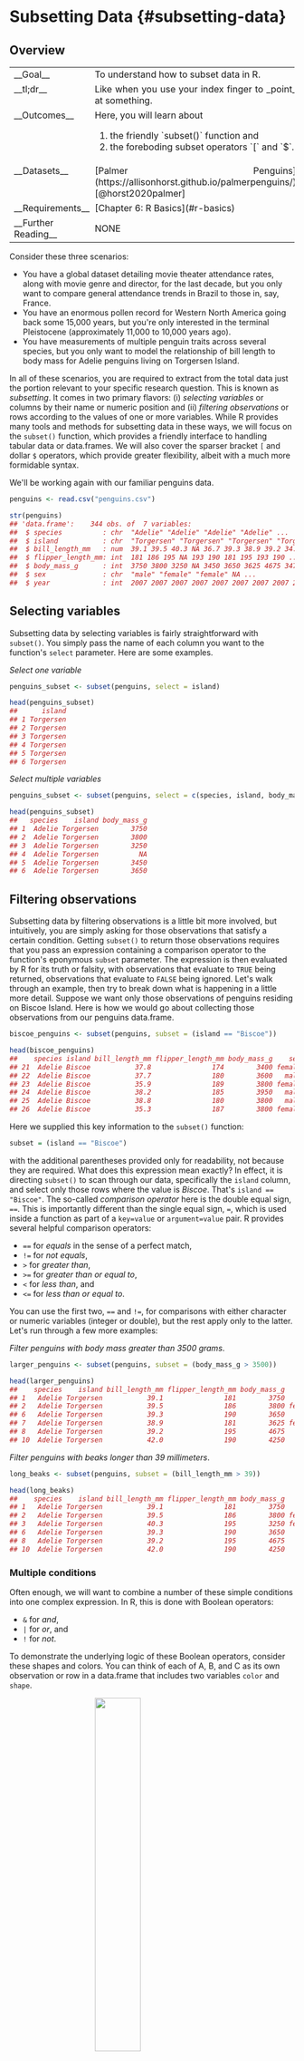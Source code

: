 # Subsetting Data {#subsetting-data}



<!-- include libraries -->



<!-- kableExtra bootstrap css 
https://haozhu233.github.io/kableExtra/bookdown/use-bootstrap-tables-in-gitbooks-epub.html
-->




<!-- knit_hook: collapse and strip white 
this is a Blake hack -->



<!-- knit_hook: collapse and print error red
super hacky, see here: https://stackoverflow.com/a/54985678/7705429
we'll need to be careful to not string four # together anywhere
--->

<script>
$(document).ready(function() {
  window.setTimeout(function() {
    $(".co:contains('####')").css("color", "red");
    var tmp = $(".co:contains('####')").text();
    $(".co:contains('####')").text(tmp.replace("####", "##"));
  }, 15);
});
</script>



<!-- chunk options -->





<!-- miscellaneous -->



<!-- 
make error messages closer to base R 
https://github.com/hadley/adv-r/blob/master/common.R
looks like it doesn't work because R no longer
let's users override s3 methods, so I changed the s3 to "simpleError"
-->









## Overview

<table class="table-intro table table-hover table-striped" style="margin-left: auto; margin-right: auto;">
<tbody>
  <tr>
   <td style="text-align:left;border: 0 solid transparent; padding-right: 0px; vertical-align: top;"> __Goal__ </td>
   <td style="text-align:left;border: 0 solid transparent; padding-left: 9px; text-align: justify; text-justify: inter-word;"> To understand how to subset data in R. </td>
  </tr>
  <tr>
   <td style="text-align:left;border: 0 solid transparent; padding-right: 0px; vertical-align: top;"> __tl;dr__ </td>
   <td style="text-align:left;border: 0 solid transparent; padding-left: 9px; text-align: justify; text-justify: inter-word;"> Like when you use your index finger to _point_ at something. </td>
  </tr>
  <tr>
   <td style="text-align:left;border: 0 solid transparent; padding-right: 0px; vertical-align: top;"> __Outcomes__ </td>
   <td style="text-align:left;border: 0 solid transparent; padding-left: 9px; text-align: justify; text-justify: inter-word;"> Here, you will learn about<br><ol>
<li>the friendly `subset()` function and</li>
<li>the foreboding subset operators `[` and `$`.</li>
</ol> </td>
  </tr>
  <tr>
   <td style="text-align:left;border: 0 solid transparent; padding-right: 0px; vertical-align: top;"> __Datasets__ </td>
   <td style="text-align:left;border: 0 solid transparent; padding-left: 9px; text-align: justify; text-justify: inter-word;"> [Palmer Penguins](https://allisonhorst.github.io/palmerpenguins/) [@horst2020palmer] </td>
  </tr>
  <tr>
   <td style="text-align:left;border: 0 solid transparent; padding-right: 0px; vertical-align: top;"> __Requirements__ </td>
   <td style="text-align:left;border: 0 solid transparent; padding-left: 9px; text-align: justify; text-justify: inter-word;"> [Chapter 6: R Basics](#r-basics) </td>
  </tr>
  <tr>
   <td style="text-align:left;border: 0 solid transparent; padding-right: 0px; vertical-align: top;"> __Further Reading__ </td>
   <td style="text-align:left;border: 0 solid transparent; padding-left: 9px; text-align: justify; text-justify: inter-word;"> NONE </td>
  </tr>
</tbody>
</table>

Consider these three scenarios: 

* You have a global dataset detailing movie theater attendance rates, along with movie genre and director, for the last decade, but you only want to compare general attendance trends in Brazil to those in, say, France.  
* You have an enormous pollen record for Western North America going back some 15,000 years, but you're only interested in the terminal Pleistocene (approximately 11,000 to 10,000 years ago).  
* You have measurements of multiple penguin traits across several species, but you only want to model the relationship of bill length to body mass for Adelie penguins living on Torgersen Island.

In all of these scenarios, you are required to extract from the total data just the portion relevant to your specific research question. This is known as _subsetting_. It comes in two primary flavors: (i) _selecting variables_ or columns by their name or numeric position and (ii) _filtering observations_ or rows according to the values of one or more variables. While R provides many tools and methods for subsetting data in these ways, we will focus on the `subset()` function, which provides a friendly interface to handling tabular data or data.frames. We will also cover the sparser bracket `[` and dollar `$` operators, which provide greater flexibility, albeit with a much more formidable syntax.

We'll be working again with our familiar penguins data.


```r
penguins <- read.csv("penguins.csv")

str(penguins)
## 'data.frame':	344 obs. of  7 variables:
##  $ species          : chr  "Adelie" "Adelie" "Adelie" "Adelie" ...
##  $ island           : chr  "Torgersen" "Torgersen" "Torgersen" "Torgersen" ...
##  $ bill_length_mm   : num  39.1 39.5 40.3 NA 36.7 39.3 38.9 39.2 34.1 42 ...
##  $ flipper_length_mm: int  181 186 195 NA 193 190 181 195 193 190 ...
##  $ body_mass_g      : int  3750 3800 3250 NA 3450 3650 3625 4675 3475 4250 ...
##  $ sex              : chr  "male" "female" "female" NA ...
##  $ year             : int  2007 2007 2007 2007 2007 2007 2007 2007 2007 2007 ...
```


## Selecting variables

Subsetting data by selecting variables is fairly straightforward with `subset()`. You simply pass the name of each column you want to the function's `select` parameter. Here are some examples.  

_Select one variable_  


```r
penguins_subset <- subset(penguins, select = island)

head(penguins_subset)
##      island
## 1 Torgersen
## 2 Torgersen
## 3 Torgersen
## 4 Torgersen
## 5 Torgersen
## 6 Torgersen
```

_Select multiple variables_  


```r
penguins_subset <- subset(penguins, select = c(species, island, body_mass_g))

head(penguins_subset)
##   species    island body_mass_g
## 1  Adelie Torgersen        3750
## 2  Adelie Torgersen        3800
## 3  Adelie Torgersen        3250
## 4  Adelie Torgersen          NA
## 5  Adelie Torgersen        3450
## 6  Adelie Torgersen        3650
```


## Filtering observations

Subsetting data by filtering observations is a little bit more involved, but intuitively, you are simply asking for those observations that satisfy a certain condition. Getting `subset()` to return those observations requires that you pass an expression containing a comparison operator to the function's eponymous `subset` parameter. The expression is then evaluated by R for its truth or falsity, with observations that evaluate to `TRUE` being returned, observations that evaluate to `FALSE` being ignored. Let's walk through an example, then try to break down what is happening in a little more detail. Suppose we want only those observations of penguins residing on Biscoe Island. Here is how we would go about collecting those observations from our penguins data.frame.


```r
biscoe_penguins <- subset(penguins, subset = (island == "Biscoe"))

head(biscoe_penguins)
##    species island bill_length_mm flipper_length_mm body_mass_g    sex year
## 21  Adelie Biscoe           37.8               174        3400 female 2007
## 22  Adelie Biscoe           37.7               180        3600   male 2007
## 23  Adelie Biscoe           35.9               189        3800 female 2007
## 24  Adelie Biscoe           38.2               185        3950   male 2007
## 25  Adelie Biscoe           38.8               180        3800   male 2007
## 26  Adelie Biscoe           35.3               187        3800 female 2007
```

Here we supplied this key information to the `subset()` function: 

```r
subset = (island == "Biscoe")
``` 

with the additional parentheses provided only for readability, not because they are required. What does this expression mean exactly? In effect, it is directing `subset()` to scan through our data, specifically the `island` column, and select only those rows where the value is _Biscoe_. That's `island == "Biscoe"`. The so-called _comparison operator_ here is the double equal sign, `==`. This is importantly different than the single equal sign, `=`, which is used inside a function as part of a `key=value` or `argument=value` pair. R provides several helpful comparison operators:  

* `==` for _equals_ in the sense of a perfect match,  
* `!=` for _not equals_,  
* `>` for _greater than_,  
* `>=` for _greater than or equal to_,  
* `<` for _less than_, and  
* `<=` for _less than or equal to_.  

You can use the first two, `==` and `!=`, for comparisons with either character or numeric variables (integer or double), but the rest apply only to the latter. Let's run through a few more examples:  

_Filter penguins with body mass greater than 3500 grams_.  


```r
larger_penguins <- subset(penguins, subset = (body_mass_g > 3500))

head(larger_penguins)
##    species    island bill_length_mm flipper_length_mm body_mass_g    sex year
## 1   Adelie Torgersen           39.1               181        3750   male 2007
## 2   Adelie Torgersen           39.5               186        3800 female 2007
## 6   Adelie Torgersen           39.3               190        3650   male 2007
## 7   Adelie Torgersen           38.9               181        3625 female 2007
## 8   Adelie Torgersen           39.2               195        4675   male 2007
## 10  Adelie Torgersen           42.0               190        4250   <NA> 2007
```

_Filter penguins with beaks longer than 39 millimeters_.


```r
long_beaks <- subset(penguins, subset = (bill_length_mm > 39))

head(long_beaks)
##    species    island bill_length_mm flipper_length_mm body_mass_g    sex year
## 1   Adelie Torgersen           39.1               181        3750   male 2007
## 2   Adelie Torgersen           39.5               186        3800 female 2007
## 3   Adelie Torgersen           40.3               195        3250 female 2007
## 6   Adelie Torgersen           39.3               190        3650   male 2007
## 8   Adelie Torgersen           39.2               195        4675   male 2007
## 10  Adelie Torgersen           42.0               190        4250   <NA> 2007
```

### Multiple conditions

Often enough, we will want to combine a number of these simple conditions into one complex expression. In R, this is done with Boolean operators:  

* `&` for _and_,  
*  `|` for _or_, and  
* `!` for _not_.  

To demonstrate the underlying logic of these Boolean operators, consider these shapes and colors. You can think of each of A, B, and C as its own observation or row in a data.frame that includes two variables `color` and `shape`.  

<img src="images/booleans_example.png" width="40%" style="display: block; margin: auto;" />

<table class="table" style="width: auto !important; margin-left: auto; margin-right: auto;">
 <thead>
  <tr>
   <th style="text-align:left;"> Boolean </th>
   <th style="text-align:left;"> Subset </th>
   <th style="text-align:left;"> Result </th>
  </tr>
 </thead>
<tbody>
  <tr>
   <td style="text-align:left;"> x </td>
   <td style="text-align:left;"> `color == "yellow"` </td>
   <td style="text-align:left;"> A, B </td>
  </tr>
  <tr>
   <td style="text-align:left;"> y </td>
   <td style="text-align:left;"> `shape == "circle"` </td>
   <td style="text-align:left;"> B, C </td>
  </tr>
  <tr>
   <td style="text-align:left;"> x & y </td>
   <td style="text-align:left;"> `color == "yellow" & shape == "circle"` </td>
   <td style="text-align:left;"> B </td>
  </tr>
  <tr>
   <td style="text-align:left;"> x | y </td>
   <td style="text-align:left;"> `color == "yellow" | shape == "circle"` </td>
   <td style="text-align:left;"> A, B, C </td>
  </tr>
  <tr>
   <td style="text-align:left;"> x & !y </td>
   <td style="text-align:left;"> `color == "yellow" & shape != "circle"` </td>
   <td style="text-align:left;"> A </td>
  </tr>
  <tr>
   <td style="text-align:left;"> !x & y </td>
   <td style="text-align:left;"> `color != "yellow" & shape == "circle"` </td>
   <td style="text-align:left;"> C </td>
  </tr>
  <tr>
   <td style="text-align:left;"> !(x & y) </td>
   <td style="text-align:left;"> `!(color == "yellow" & shape == "circle")` </td>
   <td style="text-align:left;"> A, C </td>
  </tr>
  <tr>
   <td style="text-align:left;"> !(x | y) </td>
   <td style="text-align:left;"> `!(color == "yellow" | shape == "circle")` </td>
   <td style="text-align:left;"> NULL </td>
  </tr>
</tbody>
</table>

<br>

And here is an example with our penguins data.frame, where we ask R to return those observations in which (a) penguins reside on Biscoe Island and (b) their bills are longer than 39 millimeters.  


```r
biscoe_long_beaks <- subset(penguins, 
                            subset = (island == "Biscoe" & bill_length_mm > 39))

head(biscoe_long_beaks)
##    species island bill_length_mm flipper_length_mm body_mass_g    sex year
## 27  Adelie Biscoe           40.6               183        3550   male 2007
## 28  Adelie Biscoe           40.5               187        3200 female 2007
## 30  Adelie Biscoe           40.5               180        3950   male 2007
## 51  Adelie Biscoe           39.6               186        3500 female 2008
## 52  Adelie Biscoe           40.1               188        4300   male 2008
## 54  Adelie Biscoe           42.0               200        4050   male 2008
```


## Filtering and selecting

`subset()` also allows you to filter observations and select rows at the same time.


```r
biscoe_long_beaks <- subset(penguins, 
                            subset = (island == "Biscoe" & bill_length_mm > 39),
                            select = c(species, island, bill_length_mm))

head(biscoe_long_beaks)
##    species island bill_length_mm
## 27  Adelie Biscoe           40.6
## 28  Adelie Biscoe           40.5
## 30  Adelie Biscoe           40.5
## 51  Adelie Biscoe           39.6
## 52  Adelie Biscoe           40.1
## 54  Adelie Biscoe           42.0
```

In this example, we filter observations to include only penguins that (a) reside on Biscoe Island and (b) have a bill length longer than 39 millimeters. We also select only the `species`, `island`, and `bill_length_mm` variables.  


## Formiddable subsetting

Selecting variables and filtering rows can also be done with the bracket `[` operator. This is a less friendly tool in many ways, but it is more flexible, meaning you can subset a data.frame in more ways than you can with the `subset()` function. What is more, understanding it, and especially the concept of an index vector, should help us better understand the use of `subset()` too. So, let's first walk through an example of how to subset a data.frame. Then we'll break down what we're doing in more detail.  

The basic syntax is this:  

```r
dataframe[row, column]
```

where `dataframe` is the name of your dataframe, `row` is an index vector of the filtered observations, and `column` is an index vector of the selected variables. As you see, the closed `[` operator flanks the row and column indexes, which are separated by a comma.  

Here is an actual example with penguins:


```r
# i for index
row_i <- 1:5
col_i <- 1:3

penguins[row_i, col_i]
##   species    island bill_length_mm
## 1  Adelie Torgersen           39.1
## 2  Adelie Torgersen           39.5
## 3  Adelie Torgersen           40.3
## 4  Adelie Torgersen             NA
## 5  Adelie Torgersen           36.7
```

This code filters the first five observations in the penguins data and selects the first three variables. The key to understanding this is to understand the concept of an index vector.


## Index vectors

You should already be familiar with index vectors. That is actually what we were constructing when, for example, we supplied `subset = (bill_length_mm > 39)` to `subset()`. These are known specifically as _logical_ index vectors, for they include `TRUE` and `FALSE` values. The greater _flexibility_ of `[` comes from the fact that you can supply it an index vector defined by any data type, not just logical vectors as `subset()` requires. That said, the three that are most useful (and the three that you will use most often) are:  

- __Integer__, which indexes by _position_,      
- __Character__, which indexes by _name_, and  
- __Logical__, which indexes by _condition_, as you learned above.

Let's walk through some examples of each.


### Integer index

With integer indexing, you select variables and filter rows by their literal numeric position. This is actually what we used in our example just above. The basic idea is to supply the `[` operator with a vector of integers for rows or observations and a vector of integers for columns or variables.  


```r
row_i <- c(2, 4, 6, 8, 10)
col_i <- c(1, 3, 5)

penguins[row_i, col_i]
##    species bill_length_mm body_mass_g
## 2   Adelie           39.5        3800
## 4   Adelie             NA          NA
## 6   Adelie           39.3        3650
## 8   Adelie           39.2        4675
## 10  Adelie           42.0        4250
```

For brevity, we can supply the indexing vectors directly.


```r
penguins[c(2, 4, 6, 8, 10), c(1, 3, 5)]
##    species bill_length_mm body_mass_g
## 2   Adelie           39.5        3800
## 4   Adelie             NA          NA
## 6   Adelie           39.3        3650
## 8   Adelie           39.2        4675
## 10  Adelie           42.0        4250
```

And, this is usually fine if the subsetting you are doing is quite simple. For more complex cases, you should stick to creating the indexing vectors first.  

Because these are numbers, R allows us to perform arithmetic operations on them (like addition and subtraction) to produce new vectors. (Note that the parentheses are not necessary and are only added to increase readability.)


```r
(row_i <- (row_i - 1))
## [1] 1 3 5 7 9
(col_i <- (col_i + 1))
## [1] 2 4 6
penguins[row_i, col_i]
##      island flipper_length_mm    sex
## 1 Torgersen               181   male
## 3 Torgersen               195 female
## 5 Torgersen               193 female
## 7 Torgersen               181 female
## 9 Torgersen               193   <NA>
```

Finally, if we want _everything but_ some value or values, we simply negate the vectors with the dash, `-`.


```r
# remove these specific columns
penguins[row_i, -col_i]
##   species bill_length_mm body_mass_g year
## 1  Adelie           39.1        3750 2007
## 3  Adelie           40.3        3250 2007
## 5  Adelie           36.7        3450 2007
## 7  Adelie           38.9        3625 2007
## 9  Adelie           34.1        3475 2007
```


### Character index

With character indexing, you reference objects by their given name. With data.frames, this is most useful for selecting variables. 


```r
row_i <- 1:5
col_i <- c("species", "island", "body_mass_g")

penguins[row_i, col_i]
##   species    island body_mass_g
## 1  Adelie Torgersen        3750
## 2  Adelie Torgersen        3800
## 3  Adelie Torgersen        3250
## 4  Adelie Torgersen          NA
## 5  Adelie Torgersen        3450
```

If we want to extract a single variable as a vector from a data.frame, we can also use the `$` operator, which does not require you to quote the variable name. Because the `$` operator returns a single vector, we can also do simple indexing on it too.


```r
body_mass_g <- penguins$body_mass_g

body_mass_g[1:5]
## [1] 3750 3800 3250   NA 3450
```


### Logical index

To illustrate what our logical index vectors are doing in `subset()` and `[`, let's look at the first five values of `body_mass_g` from the penguins data and suppose, perhaps, that we want to return only those penguins having a body mass greater than 3500 grams.  


```r
body_mass_g <- c(3750, 3800, 3250, NA, 3450, 3650)

body_mass_g > 3500
## [1]  TRUE  TRUE FALSE    NA FALSE  TRUE
```

As you see, R compares every value in `body_mass_g` to 3500. If the value is greater than 3500, it returns `TRUE`. If it is less than 3500, it returns `FALSE`. And `NA` returns `NA`. In `subset()`, these logical values are then used to decide which observations to filter. As mentioned above, observations or rows in which the comparison evaluates to `TRUE` are returned, those that evaluate to `FALSE` or `NA` are ignored.  

Combining this idea with the use of the `$` operator, we can subset using `[` in this way:


```r
# extract body mass variable as vector
body_mass_g <- penguins$body_mass_g

# construct logical index vector with it
row_i <- (body_mass_g > 3500)

# select variables
col_i <- c("species", "island", "body_mass_g")

# subset penguins
penguins_subset <- penguins[row_i, col_i]

head(penguins_subset)
##    species    island body_mass_g
## 1   Adelie Torgersen        3750
## 2   Adelie Torgersen        3800
## NA    <NA>      <NA>          NA
## 6   Adelie Torgersen        3650
## 7   Adelie Torgersen        3625
## 8   Adelie Torgersen        4675
```

Here, we subset the penguins data by penguins having a body mass greater than 3500 grams and select the variables `species`, `island`, and `body_mass_g`. 

You can also use these in `subset()`. This is especially useful when your filter expression includes a very complex comparison.


```r
# multiple conditions
ind_1 <- (penguins$body_mass_g > 3500)
ind_2 <- (penguins$island == "Biscoe")
ind_3 <- (penguins$bill_length_mm > 50)

# combined with Booleans into one row index
row_i <- (ind_1 & ind_2) | ind_3

# select variables
col_i <- c("species", "island", "body_mass_g")

penguins_subset <- subset(penguins,
                          subset = row_i,
                          filter = col_i)

head(penguins_subset)
##    species island bill_length_mm flipper_length_mm body_mass_g    sex year
## 22  Adelie Biscoe           37.7               180        3600   male 2007
## 23  Adelie Biscoe           35.9               189        3800 female 2007
## 24  Adelie Biscoe           38.2               185        3950   male 2007
## 25  Adelie Biscoe           38.8               180        3800   male 2007
## 26  Adelie Biscoe           35.3               187        3800 female 2007
## 27  Adelie Biscoe           40.6               183        3550   male 2007
```


### Empty index

For completeness, we should also mention that an empty vector will simply return unchanged whatever you are subsetting with it. This is not particularly useful when applied to simple atomic vectors, but it does save some typing when applied to data.frames and other vector types with dimensions. It saves typing by allowing you to leave unspecified the row index to return all rows and column index to return all columns.


```r
col_i <- c("species", "island", "body_mass_g")

# empty space or empty vector for rows
penguins_subset <- penguins[ , col_i]

# does it return all rows?
nrow(penguins_subset) == nrow(penguins)
## [1] TRUE
```


```r
row_i <- 1:10

# empty space or empty vector for columns
penguins_subset <- penguins[row_i, ]

# does it return all columns?
ncol(penguins_subset) == ncol(penguins)
## [1] TRUE
```


## Subset output

While `subset()` always returns a data.frame, filtering rows and subsetting variables with `[` will return a different vector type depending on whether you are subsetting it with one or more columns. We can represent these outcomes as a 2x2 contingency matrix, with the value in each cell indicating the resulting vector If you select one variable, `[` will return a vector, and if you select multiple variables, it will return a data.frame.

If you recall that an atomic vector can have only one value, these rules should make sense to you. A column just is a vector with a single set of values, so indexing a single column should return a vector. However, a row cuts across vectors, potentially including multiple data types, so R has a choice to either coerce them all to the same data type and return a vector or keep the data types different and return a smaller data.frame. The latter is the safer alternative, so it makes sense.   

_Single column &#8594; vector_  


```r
row_i <- 1:5
col_i <- 3

penguins[row_i, col_i]
## [1] 39.1 39.5 40.3   NA 36.7
```

_Multiple columns &#8594; data.frame_  


```r
row_i <- 1:5
col_i <- 3:5

penguins[row_i, col_i]
##   bill_length_mm flipper_length_mm body_mass_g
## 1           39.1               181        3750
## 2           39.5               186        3800
## 3           40.3               195        3250
## 4             NA                NA          NA
## 5           36.7               193        3450
```


